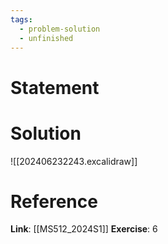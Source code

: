 ```yaml
---
tags:
  - problem-solution
  - unfinished
---
```

# Statement 


# Solution
![[202406232243.excalidraw]]

# Reference
**Link**: [[MS512_2024S1]]
**Exercise**: 6